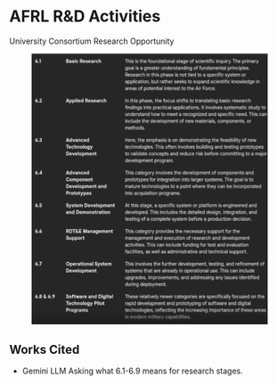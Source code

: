 # AFRL R\&D Activities

University Consortium Research Opportunity



<figure><img src="../../.gitbook/assets/image (1) (1) (1) (1).png" alt=""><figcaption></figcaption></figure>

## Works Cited

* Gemini LLM Asking what 6.1-6.9 means for research stages.
